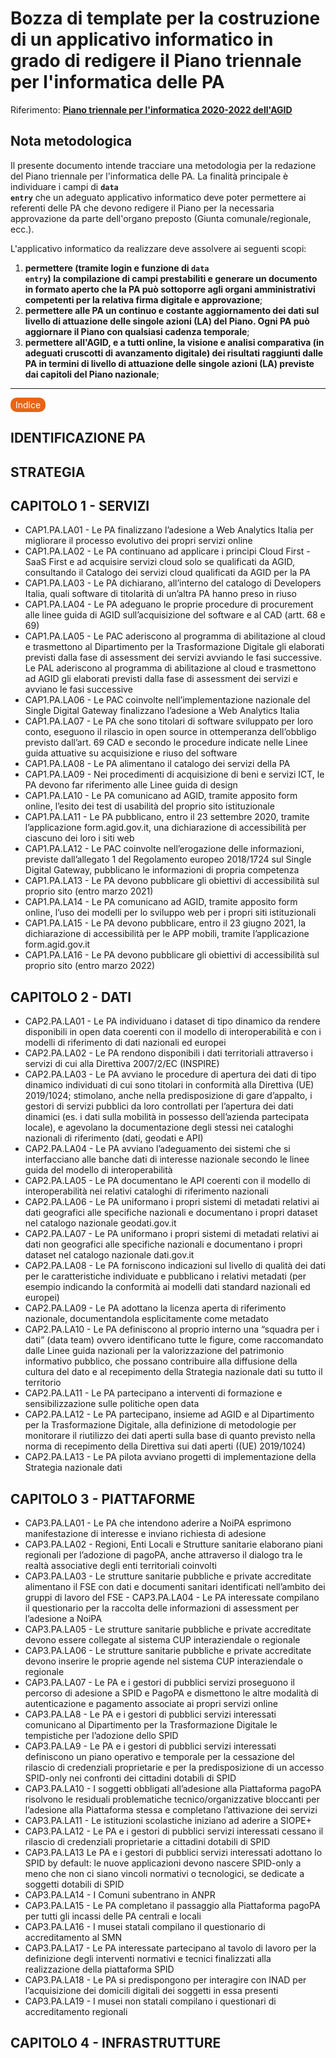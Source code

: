 # Bozza di template per la costruzione di un applicativo informatico in grado di redigere il Piano triennale per l'informatica delle PA

Riferimento: [**Piano triennale per l'informatica 2020-2022 dell'AGID**](https://docs.italia.it/italia/piano-triennale-ict/pianotriennale-ict-doc/it/2020-2022)

## Nota metodologica

Il presente documento intende tracciare una metodologia per la redazione del Piano triennale per l'informatica delle PA. La finalità principale è individuare i campi di <code>**data entry**</code> che un adeguato applicativo informatico deve poter permettere ai referenti delle PA che devono redigere il Piano per la necessaria approvazione da parte dell'organo preposto (Giunta comunale/regionale, ecc.). 

L'applicativo informatico da realizzare deve assolvere ai seguenti scopi:
    
   1. **permettere (tramite login  e funzione di <code>data entry</code>) la compilazione di campi prestabiliti e generare un documento in formato aperto che la PA può sottoporre agli organi amministrativi competenti per la relativa firma digitale e approvazione**;
   2. **permettere alle PA un continuo e costante aggiornamento dei dati sul livello di attuazione delle singole azioni (LA) del Piano. Ogni PA può aggiornare il Piano con qualsiasi cadenza temporale**;
   3. **permettere all'AGID, e a tutti online, la visione e analisi comparativa (in adeguati cruscotti di avanzamento digitale) dei risultati raggiunti dalle PA in termini di livello di attuazione delle singole azioni (LA) previste dai capitoli del Piano nazionale**;


---

<p><span style="background-color: #e86514; color: #ffffff; display: inline-block; padding: 3px 8px; border-radius: 10px;">Indice</span> </p>

## IDENTIFICAZIONE PA

## STRATEGIA

## CAPITOLO 1 - SERVIZI
    
- CAP1.PA.LA01 - Le PA finalizzano l’adesione a Web Analytics Italia per migliorare il processo evolutivo dei propri servizi online
- CAP1.PA.LA02 - Le PA continuano ad applicare i principi Cloud First - SaaS First e ad acquisire servizi cloud solo se qualificati da AGID, consultando il Catalogo dei servizi cloud qualificati da AGID per la PA
- CAP1.PA.LA03 - Le PA dichiarano, all’interno del catalogo di Developers Italia, quali software di titolarità di un’altra PA hanno preso in riuso
- CAP1.PA.LA04 - Le PA adeguano le proprie procedure di procurement alle linee guida di AGID sull’acquisizione del software e al CAD (artt. 68 e 69)
- CAP1.PA.LA05 - Le PAC aderiscono al programma di abilitazione al cloud e trasmettono al Dipartimento per la Trasformazione Digitale gli elaborati previsti dalla fase di assessment dei servizi avviando le fasi successive. Le PAL aderiscono al programma di abilitazione al cloud e trasmettono ad AGID gli elaborati previsti dalla fase di assessment dei servizi e avviano le fasi successive
- CAP1.PA.LA06 - Le PAC coinvolte nell’implementazione nazionale del Single Digital Gateway finalizzano l’adesione a Web Analytics Italia
- CAP1.PA.LA07 - Le PA che sono titolari di software sviluppato per loro conto, eseguono il rilascio in open source in ottemperanza dell’obbligo previsto dall’art. 69 CAD e secondo le procedure indicate nelle Linee guida attuative su acquisizione e riuso del software
- CAP1.PA.LA08 - Le PA alimentano il catalogo dei servizi della PA
- CAP1.PA.LA09 - Nei procedimenti di acquisizione di beni e servizi ICT, le PA devono far riferimento alle Linee guida di design 
- CAP1.PA.LA10 -  Le PA comunicano ad AGID, tramite apposito form online, l’esito dei test di usabilità del proprio sito istituzionale
- CAP1.PA.LA11 - Le PA pubblicano, entro il 23 settembre 2020, tramite l’applicazione form.agid.gov.it, una dichiarazione di accessibilità per ciascuno dei loro i siti web
- CAP1.PA.LA12 - Le PAC coinvolte nell’erogazione delle informazioni, previste dall’allegato 1 del Regolamento europeo 2018/1724 sul Single Digital Gateway, pubblicano le informazioni di propria competenza
- CAP1.PA.LA13 - Le PA devono pubblicare gli obiettivi di accessibilità sul proprio sito (entro marzo 2021)
- CAP1.PA.LA14 - Le PA comunicano ad AGID, tramite apposito form online, l’uso dei modelli per lo sviluppo web per i propri siti istituzionali
- CAP1.PA.LA15 - Le PA devono pubblicare, entro il 23 giugno 2021, la dichiarazione di accessibilità per le APP mobili, tramite l’applicazione form.agid.gov.it 
- CAP1.PA.LA16 - Le PA devono pubblicare gli obiettivi di accessibilità sul proprio sito (entro marzo 2022)

## CAPITOLO 2 - DATI

- CAP2.PA.LA01 - Le PA individuano i dataset di tipo dinamico da rendere disponibili in open data coerenti con il modello di interoperabilità e con i modelli di riferimento di dati nazionali ed europei
- CAP2.PA.LA02 - Le PA rendono disponibili i dati territoriali attraverso i servizi di cui alla Direttiva 2007/2/EC (INSPIRE)
- CAP2.PA.LA03 - Le PA avviano le procedure di apertura dei dati di tipo dinamico individuati di cui sono titolari in conformità alla Direttiva (UE) 2019/1024; stimolano, anche nella predisposizione di gare d’appalto, i gestori di servizi pubblici da loro controllati per l’apertura dei dati dinamici (es. i dati sulla mobilità in possesso dell’azienda partecipata locale), e agevolano la documentazione degli stessi nei cataloghi nazionali di riferimento (dati, geodati e API)
- CAP2.PA.LA04 - Le PA avviano l’adeguamento dei sistemi che si interfacciano alle banche dati di interesse nazionale secondo le linee guida del modello di interoperabilità 
- CAP2.PA.LA05 - Le PA documentano le API coerenti con il modello di interoperabilità nei relativi cataloghi di riferimento nazionali
- CAP2.PA.LA06 - Le PA uniformano i propri sistemi di metadati relativi ai dati geografici alle specifiche nazionali e documentano i propri dataset nel catalogo nazionale geodati.gov.it
- CAP2.PA.LA07 - Le PA uniformano i propri sistemi di metadati relativi ai dati non geografici alle specifiche nazionali e documentano i propri dataset nel catalogo nazionale dati.gov.it 
- CAP2.PA.LA08 - Le PA forniscono indicazioni sul livello di qualità dei dati per le caratteristiche individuate e pubblicano i relativi metadati (per esempio indicando la conformità ai modelli dati standard nazionali ed europei)
- CAP2.PA.LA09 - Le PA adottano la licenza aperta di riferimento nazionale, documentandola esplicitamente come metadato
- CAP2.PA.LA10 - Le PA definiscono al proprio interno una “squadra per i dati” (data team) ovvero identificano tutte le figure, come raccomandato dalle Linee guida nazionali per la valorizzazione del patrimonio informativo pubblico, che possano contribuire alla diffusione della cultura del dato e al recepimento della Strategia nazionale dati su tutto il territorio
- CAP2.PA.LA11 - Le PA partecipano a interventi di formazione e sensibilizzazione sulle politiche open data 
- CAP2.PA.LA12 - Le PA partecipano, insieme ad AGID e al Dipartimento per la Trasformazione Digitale, alla definizione di metodologie per monitorare il riutilizzo dei dati aperti sulla base di quanto previsto nella norma di recepimento della Direttiva sui dati aperti ((UE) 2019/1024)
- CAP2.PA.LA13 - Le PA pilota avviano progetti di implementazione della Strategia nazionale dati 


## CAPITOLO 3 - PIATTAFORME

- CAP3.PA.LA01 - Le PA che intendono aderire a NoiPA esprimono manifestazione di interesse e inviano richiesta di adesione 
- CAP3.PA.LA02 - Regioni, Enti Locali e Strutture sanitarie elaborano piani regionali per l’adozione di pagoPA, anche attraverso il dialogo tra le realtà associative degli enti territoriali coinvolti 
- CAP3.PA.LA03 - Le strutture sanitarie pubbliche e private accreditate alimentano il FSE con dati e documenti sanitari identificati nell’ambito dei gruppi di lavoro del FSE - CAP3.PA.LA04 - Le PA interessate compilano il questionario per la raccolta delle informazioni di assessment per l’adesione a NoiPA 
- CAP3.PA.LA05 - Le strutture sanitarie pubbliche e private accreditate devono essere collegate al sistema CUP interaziendale o regionale 
- CAP3.PA.LA06 - Le strutture sanitarie pubbliche e private accreditate devono inserire le proprie agende nel sistema CUP interaziendale o regionale 
- CAP3.PA.LA07 - Le PA e i gestori di pubblici servizi proseguono il percorso di adesione a SPID e PagoPA e dismettono le altre modalità di autenticazione e pagamento associate ai propri servizi online 
- CAP3.PA.LA8 - Le PA e i gestori di pubblici servizi interessati comunicano al Dipartimento per la Trasformazione Digitale le tempistiche per l’adozione dello SPID  
- CAP3.PA.LA9 - Le PA e i gestori di pubblici servizi interessati definiscono un piano operativo e temporale per la cessazione del rilascio di credenziali proprietarie e per la predisposizione di un accesso SPID-only nei confronti dei cittadini dotabili di SPID 
- CAP3.PA.LA10 - I soggetti obbligati all’adesione alla Piattaforma pagoPA risolvono le residuali problematiche tecnico/organizzative bloccanti per l’adesione alla Piattaforma stessa e completano l’attivazione dei servizi 
- CAP3.PA.LA11 - Le istituzioni scolastiche iniziano ad aderire a SIOPE+
- CAP3.PA.LA12 - Le PA e i gestori di pubblici servizi interessati cessano il rilascio di credenziali proprietarie a cittadini dotabili di SPID 
- CAP3.PA.LA13 Le PA e i gestori di pubblici servizi interessati adottano lo SPID by default: le nuove applicazioni devono nascere SPID-only a meno che non ci siano vincoli normativi o tecnologici, se dedicate a soggetti dotabili di SPID 
- CAP3.PA.LA14 - I Comuni subentrano in ANPR 
- CAP3.PA.LA15 - Le PA completano il passaggio alla Piattaforma pagoPA per tutti gli incassi delle PA centrali e locali 
- CAP3.PA.LA16 - I musei statali compilano il questionario di accreditamento al SMN 
- CAP3.PA.LA17 - Le PA interessate partecipano al tavolo di lavoro per la definizione degli interventi normativi e tecnici finalizzati alla realizzazione della piattaforma SPID 
- CAP3.PA.LA18 - Le PA si predispongono per interagire con INAD per l’acquisizione dei domicili digitali dei soggetti in essa presenti 
- CAP3.PA.LA19 - I musei non statali compilano i questionari di accreditamento regionali 


## CAPITOLO 4 - INFRASTRUTTURE


